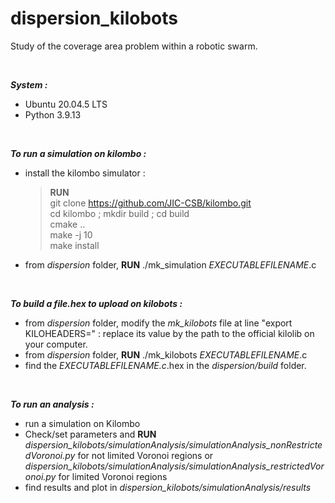 # dispersion_kilobots   
Study of the coverage area problem within a robotic swarm.  

&nbsp;

***System :*** 
- Ubuntu 20.04.5 LTS
- Python 3.9.13

&nbsp;

***To run a simulation on kilombo :***  
- install the kilombo simulator :  
    > **RUN**  
    > git clone https://github.com/JIC-CSB/kilombo.git  
    > cd kilombo ; mkdir build ; cd build  
    > cmake ..  
    > make -j 10  
    > make install  

- from *dispersion* folder, **RUN** ./mk_simulation *EXECUTABLEFILENAME*.c

&nbsp;
    
***To build a file.hex to upload on kilobots :***  
- from *dispersion* folder, modify the *mk_kilobots* file at line "export KILOHEADERS=" : replace its value by the path to the official kilolib on your computer.  
- from *dispersion* folder, **RUN** ./mk_kilobots *EXECUTABLEFILENAME*.c  
- find the *EXECUTABLEFILENAME.c*.hex in the *dispersion/build* folder.

&nbsp;

***To run an analysis :***
- run a simulation on Kilombo
- Check/set parameters and **RUN** *dispersion_kilobots/simulationAnalysis/simulationAnalysis_nonRestrictedVoronoi.py* for not limited Voronoi regions
  or *dispersion_kilobots/simulationAnalysis/simulationAnalysis_restrictedVoronoi.py* for limited Voronoi regions
- find results and plot in *dispersion_kilobots/simulationAnalysis/results*  
